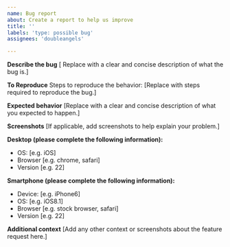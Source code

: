 ```yaml
---
name: Bug report
about: Create a report to help us improve
title: ''
labels: 'type: possible bug'
assignees: 'doubleangels'

---
```


**Describe the bug**
[ Replace with a clear and concise description of what the bug is.]

**To Reproduce**
Steps to reproduce the behavior:
[Replace with steps required to reproduce the bug.]

**Expected behavior**
[Replace with a clear and concise description of what you expected to happen.]

**Screenshots**
[If applicable, add screenshots to help explain your problem.]

**Desktop (please complete the following information):**
 - OS: [e.g. iOS]
 - Browser [e.g. chrome, safari]
 - Version [e.g. 22]

**Smartphone (please complete the following information):**
 - Device: [e.g. iPhone6]
 - OS: [e.g. iOS8.1]
 - Browser [e.g. stock browser, safari]
 - Version [e.g. 22]

**Additional context**
[Add any other context or screenshots about the feature request here.]
